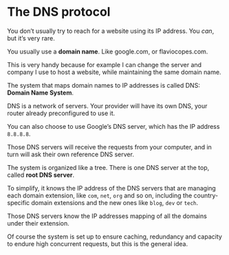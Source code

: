 # The DNS protocol

You don’t usually try to reach for a website using its IP address. You _can_, but it’s very rare.

You usually use a **domain name**. Like google.com, or flaviocopes.com.

This is very handy because for example I can change the server and company I use to host a website, while maintaining the same domain name.

The system that maps domain names to IP addresses is called DNS: **Domain Name System**.

DNS is a network of servers. Your provider will have its own DNS, your router already preconfigured to use it.

You can also choose to use Google’s DNS server, which has the IP address `8.8.8.8`.

Those DNS servers will receive the requests from your computer, and in turn will ask their own reference DNS server.

The system is organized like a tree. There is one DNS server at the top, called **root DNS server**.

To simplify, it knows the IP address of the DNS servers that are managing each domain extension, like `com`, `net`, `org` and so on, including the country-specific domain extensions and the new ones like `blog`, `dev` or `tech`.

Those DNS servers know the IP addresses mapping of all the domains under their extension.

Of course the system is set up to ensure caching, redundancy and capacity to endure high concurrent requests, but this is the general idea.
